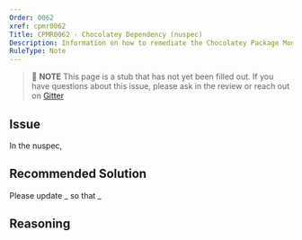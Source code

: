 ```yaml
---
Order: 0062
xref: cpmr0062
Title: CPMR0062 - Chocolatey Dependency (nuspec)
Description: Information on how to remediate the Chocolatey Package Moderation Rule 0062
RuleType: Note
---
```


<?! Include "../../../../../shared/package-validator-rule-note.txt" /?>

> :memo: **NOTE** This page is a stub that has not yet been filled out. If you have questions about this issue, please ask in the review or reach out on [Gitter](https://gitter.im/chocolatey/chocolatey.org)

## Issue

In the nuspec,

## Recommended Solution

Please update _ so that _

## Reasoning
